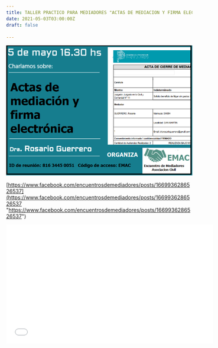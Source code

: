 ```yaml
---
title: TALLER PRACTICO PARA MEDIADORES "ACTAS DE MEDIACION Y FIRMA ELECTRONICA"
date: 2021-05-03T03:00:00Z
draft: false

---
```

![](/images/uploads/flyer2-1.png)

[https://www.facebook.com/encuentrosdemediadores/posts/1669936286526537](https://www.facebook.com/encuentrosdemediadores/posts/1669936286526537 "https://www.facebook.com/encuentrosdemediadores/posts/1669936286526537")

<iframe src="[https://www.facebook.com/plugins/video.php?height=322&href=https%3A%2F%2Fwww.facebook.com%2Fencuentrosdemediadores%2Fvideos%2F1669926503194182%2F&show_text=false&width=560](https://www.facebook.com/plugins/video.php?height=322&href=https%3A%2F%2Fwww.facebook.com%2Fencuentrosdemediadores%2Fvideos%2F1669926503194182%2F&show_text=false&width=560 "video")" width="560" height="322" style="border:none;overflow:hidden" scrolling="no" frameborder="0" allowfullscreen="true" allow="autoplay; clipboard-write; encrypted-media; picture-in-picture; web-share" allowFullScreen="true"></iframe>  
